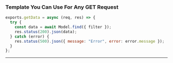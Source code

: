 ### Template You Can Use For Any GET Request
```js
exports.getData = async (req, res) => {
  try {
    const data = await Model.find({ filter });
    res.status(200).json(data);
  } catch (error) {
    res.status(500).json({ message: "Error", error: error.message });
  }
};
```

--- 
